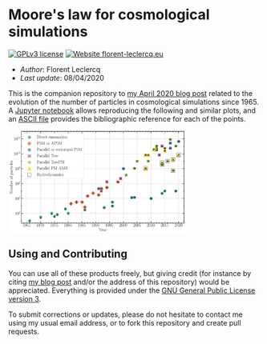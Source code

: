 Moore's law for cosmological simulations
==========================================

[![GPLv3 license](https://img.shields.io/badge/License-GPLv3-blue.svg)](https://github.com/florent-leclercq/Moore_law_cosmosims/blob/master/LICENSE)
[![Website florent-leclercq.eu](https://img.shields.io/website-up-down-green-red/http/florent-leclercq.eu.svg)](http://florent-leclercq.eu/blog.php?page=2)


* *Author*: Florent Leclercq
* *Last update*: 08/04/2020

This is the companion repository to [my April 2020 blog post](http://florent-leclercq.eu/blog.php?page=2) related to the evolution of the number of particles in cosmological simulations since 1965. A [Jupyter notebook](Moore_law_cosmosims.ipynb) allows reproducing the following and similar plots, and an [ASCII file](references.txt) provides the bibliographic reference for each of the points.

<img src="https://raw.githubusercontent.com/florent-leclercq/Moore_law_cosmosims/master/Moore_law_cosmosims.png" width="70%" align="center"></img>

Using and Contributing
------------

You can use all of these products freely, but giving credit (for instance by citing [my blog post](http://florent-leclercq.eu/blog.php?page=2) and/or the address of this repository) would be appreciated. Everything is provided under the [GNU General Public License version 3](LICENSE).

To submit corrections or updates, please do not hesitate to contact me using my usual email address, or to fork this repository and create pull requests.
